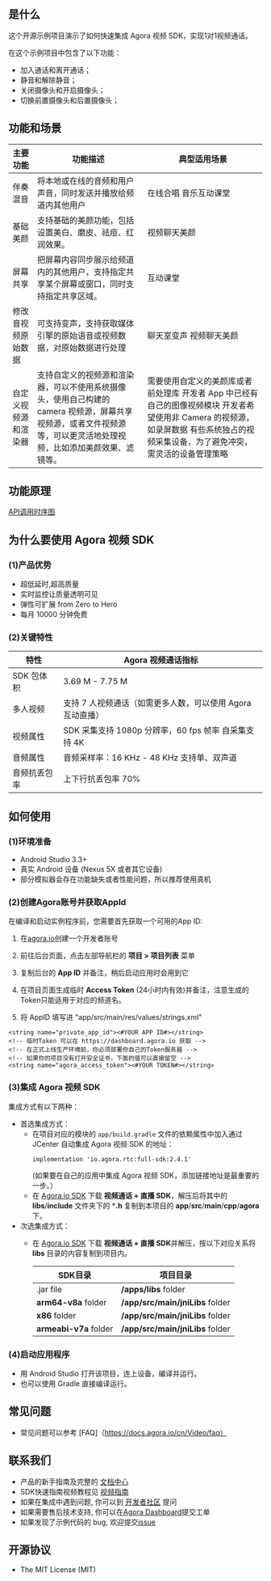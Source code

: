 ## 是什么

这个开源示例项目演示了如何快速集成 Agora 视频 SDK，实现1对1视频通话。

在这个示例项目中包含了以下功能：

* 加入通话和离开通话；
* 静音和解除静音；
* 关闭摄像头和开启摄像头；
* 切换前置摄像头和后置摄像头；


## 功能和场景
 主要功能       | 功能描述                                                                                  | 典型适用场景                                                                                             |
|------------|---------------------------------------------------------------------------------------|----------------------------------------------------------------------------------------------------|
| 伴奏混音       | 将本地或在线的音频和用户声音，同时发送并播放给频道内其他用户                                                        | 在线合唱 音乐互动课堂                                                                                        |
| 基础美颜       | 支持基础的美颜功能，包括设置美白、磨皮、祛痘、红润效果。                                                          | 视频聊天美颜                                                                                             |
| 屏幕共享       | 把屏幕内容同步展示给频道内的其他用户，支持指定共享某个屏幕或窗口，同时支持指定共享区域。                                          | 互动课堂                                                                                               |
| 修改音视频原始数据  | 可支持变声，支持获取媒体引擎的原始语音或视频数据，对原始数据进行处理                                                    | 聊天室变声 视频聊天美颜                                                                                       |
| 自定义视频源和渲染器 | 支持自定义的视频源和渲染器，可以不使用系统摄像头，使用自己构建的 camera 视频源，屏幕共享视频源，或者文件视频源等，可以更灵活地处理视频，比如添加美颜效果、滤镜等。 | 需要使用自定义的美颜库或者前处理库 开发者 App 中已经有自己的图像视频模块 开发者希望使用非 Camera 的视频源，如录屏数据 有些系统独占的视频采集设备，为了避免冲突，需灵活的设备管理策略 |

## 功能原理
[API调用时序图](https://github.com/jinyeqing/README/blob/master/imag/1568254412236.png)


## 为什么要使用 Agora 视频 SDK
### (1)产品优势
- 超低延时,超高质量
- 实时监控让质量透明可见
- 弹性可扩展    from Zero to Hero
- 每月 10000 分钟免费

### (2)关键特性

| 特性      | Agora 视频通话指标                          |
|---------|---------------------------------------|
| SDK 包体积 | 3\.69 M \- 7\.75 M                    |
| 多人视频    | 支持 7 人视频通话（如需更多人数，可以使用 Agora 互动直播）    |
| 视频属性    | SDK 采集支持 1080p 分辨率，60 fps 帧率 自采集支持 4K |
| 音频属性    | 音频采样率：16 KHz \- 48 KHz 支持单、双声道        |
| 音频抗丢包率  | 上下行抗丢包率 70%                           |

## 如何使用

### (1)环境准备
* Android Studio 3.3+
* 真实 Android 设备 (Nexus 5X 或者其它设备)
* 部分模拟器会存在功能缺失或者性能问题，所以推荐使用真机

### (2)创建Agora账号并获取AppId
在编译和启动实例程序前，您需要首先获取一个可用的App ID:
1. 在[agora.io](https://dashboard.agora.io/signin/)创建一个开发者账号
2. 前往后台页面，点击左部导航栏的 **项目 > 项目列表** 菜单
3. 复制后台的 **App ID** 并备注，稍后启动应用时会用到它
4. 在项目页面生成临时 **Access Token** (24小时内有效)并备注，注意生成的Token只能适用于对应的频道名。

5. 将 AppID 填写进 "app/src/main/res/values/strings.xml"
  ```
  <string name="private_app_id"><#YOUR APP ID#></string>
  <!-- 临时Token 可以在 https://dashboard.agora.io 获取 -->
  <!-- 在正式上线生产环境前，你必须部署你自己的Token服务器 -->
  <!-- 如果你的项目没有打开安全证书，下面的值可以直接留空 -->
  <string name="agora_access_token"><#YOUR TOKEN#></string>
  ```
### (3)集成 Agora 视频 SDK
集成方式有以下两种：
  - 首选集成方式：
    - 在项目对应的模块的 `app/build.gradle` 文件的依赖属性中加入通过 JCenter 自动集成 Agora 视频 SDK 的地址：
      ```
      implementation 'io.agora.rtc:full-sdk:2.4.1'
      ```
      (如果要在自己的应用中集成 Agora 视频 SDK，添加链接地址是最重要的一步。）
    - 在 [Agora.io SDK](https://www.agora.io/cn/download/) 下载 **视频通话 + 直播 SDK**，解压后将其中的 **libs**/**include** 文件夹下的 ***.h** 复制到本项目的 **app**/**src**/**main**/**cpp**/**agora** 下。
  - 次选集成方式：
    - 在 [Agora.io SDK](https://www.agora.io/cn/download/) 下载 **视频通话 + 直播 SDK**并解压，按以下对应关系将 **libs** 目录的内容复制到项目内。
      
      SDK目录|项目目录
      ---|---
      .jar file|**/apps/libs** folder
      **arm64-v8a** folder|**/app/src/main/jniLibs** folder
      **x86** folder|**/app/src/main/jniLibs** folder
      **armeabi-v7a** folder|**/app/src/main/jniLibs** folder

### (4)启动应用程序
* 用 Android Studio 打开该项目，连上设备，编译并运行。
* 也可以使用 Gradle 直接编译运行。


## 常见问题
*  常见问题可以参考 [FAQ]（https://docs.agora.io/cn/Video/faq）

## 联系我们
* 产品的新手指南及完整的 [文档中心](https://docs.agora.io/cn/)
* SDK快速指南视频教程见 [视频指南](https://space.bilibili.com/237765579/video)
* 如果在集成中遇到问题, 你可以到 [开发者社区](https://dev.agora.io/cn/) 提问
* 如果需要售后技术支持, 你可以在[Agora Dashboard](https://dashboard.agora.io)提交工单
* 如果发现了示例代码的 bug, 欢迎提交[issue](https://github.com/AgoraIO/Basic-Video-Call/issues)

## 开源协议
* The MIT License (MIT)
